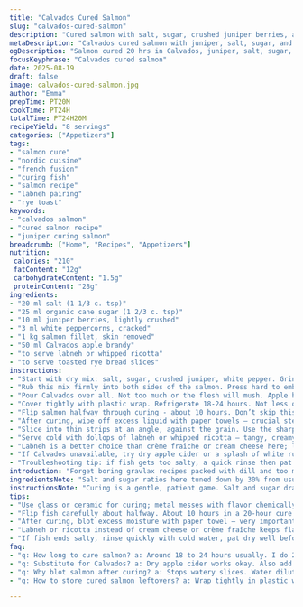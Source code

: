 ```yaml
---
title: "Calvados Cured Salmon"
slug: "calvados-cured-salmon"
description: "Cured salmon with salt, sugar, crushed juniper berries, and white pepper. Infused with Calvados apple brandy for a fruity twist. Cure times adjusted for firmer texture and deeper flavors. Sliced thin. Serve with tangy labneh or whipped ricotta, not the usual spreads, plus crunchy rye toasts. No skin, fresh fillet. Aroma of apple, earthiness from juniper. Texture slightly firmed, translucent pink flesh. Simple, no fuss. A rustic but refined take on Nordic gravlax, with a French apple orchard touch."
metaDescription: "Calvados cured salmon with juniper, salt, sugar, and white pepper. Chill 20 hrs. Slice thin, serve with labneh or ricotta, crunchy rye on side."
ogDescription: "Salmon cured 20 hrs in Calvados, juniper, salt, sugar, cracked white pepper. Slice thin. Serve chilled with tangy labneh & rye toasts. Rustic Nordic-French mix."
focusKeyphrase: "Calvados cured salmon"
date: 2025-08-19
draft: false
image: calvados-cured-salmon.jpg
author: "Emma"
prepTime: PT20M
cookTime: PT24H
totalTime: PT24H20M
recipeYield: "8 servings"
categories: ["Appetizers"]
tags:
- "salmon cure"
- "nordic cuisine"
- "french fusion"
- "curing fish"
- "salmon recipe"
- "labneh pairing"
- "rye toast"
keywords:
- "calvados salmon"
- "cured salmon recipe"
- "juniper curing salmon"
breadcrumb: ["Home", "Recipes", "Appetizers"]
nutrition: 
 calories: "210"
 fatContent: "12g"
 carbohydrateContent: "1.5g"
 proteinContent: "28g"
ingredients:
- "20 ml salt (1 1/3 c. tsp)"
- "25 ml organic cane sugar (1 2/3 c. tsp)"
- "10 ml juniper berries, lightly crushed"
- "3 ml white peppercorns, cracked"
- "1 kg salmon fillet, skin removed"
- "50 ml Calvados apple brandy"
- "to serve labneh or whipped ricotta"
- "to serve toasted rye bread slices"
instructions:
- "Start with dry mix: salt, sugar, crushed juniper, white pepper. Grind the berries just enough to release oils but keep texture; over-crushing turns bitter."
- "Rub this mix firmly into both sides of the salmon. Press hard to embed flavors. Looks wet with the sugar-salt sheen. Place fish in a glass dish, skin side down."
- "Pour Calvados over all. Not too much or the flesh will mush. Apple brandy adds subtle fruitiness without overpowering."
- "Cover tightly with plastic wrap. Refrigerate 18-24 hours. Not less or flesh won’t set; not more or it turns too dry. I found 20 hours hits balance: flesh firms, aroma brightens, not dry or too salty."
- "Flip salmon halfway through curing - about 10 hours. Don’t skip this. Keeps moisture running evenly, avoids uneven cure spots. Fish changes texture visibly; edges firmer, center translucent pink."
- "After curing, wipe off excess liquid with paper towels — crucial step to avoid watery slices. Dryness also helps to slice thinly without tearing."
- "Slice into thin strips at an angle, against the grain. Use the sharpest fish knife you have. Thin slices show the beautiful gradient color: pale pink edges, deeper flesh inside."
- "Serve cold with dollops of labneh or whipped ricotta — tangy, creamy contrasts the salt and brandy notes. Toasted rye rounds add crunch and earthy aroma."
- "Labneh is a better choice than crème fraîche or cream cheese here; less fat masks the Calvados’ fruit tones, which I discovered after multiple tastings."
- "If Calvados unavailable, try dry apple cider or a splash of white rum. Avoid over-sweet spirits; they mask the delicate curing flavors."
- "Troubleshooting tip: if fish gets too salty, a quick rinse then pat dry before slicing helps. But best to monitor curing time carefully."
introduction: "Forget boring gravlax recipes packed with dill and too much sugar. Grab salt, sugar, and swap out dill for crushed juniper berries — adds piney resin, subtle sharpness I adore. Calvados working in the background, aromatic apple brandy whispers hitting notes of orchard fruits and wood. This mix alone flips the salmon into something complex, earthy, fresh. The key? Time and touch. Over cure, rubbery; undercure, mushy slush. Salmon fillet tight in flavour. The aroma of juniper and Calvados celebration in the fridge. I use labneh, tangy and thick — balances salt and strong flavors. Rye toast crackling in mouth; brilliant. The texture’s firm but yielding, the cured flesh slightly translucent, almost jewel-like. I skip heavy creams or mayo. It’s about letting salmon sing with subtle supporting actors. If you’ve tried gravlax before and found it bland or cloying, give this a go. Simpler ingredients, nuanced results. A lesson in curing. The smell alone hooks me every time."
ingredientsNote: "Salt and sugar ratios here tuned down by 30% from usual gravlax to avoid overwhelming saltiness during longer cure. Juniper berries replace coriander seeds for that piney, mysterious note, shifting flavor profile dramatically—don’t skip crushing them lightly to unlock oils but avoid bitter powder. White peppercorns replace black for a cleaner, less pungent heat. Fresh salmon skin removed for ease—otherwise it traps moisture unevenly. Calvados isn’t optional; it’s the spirit that gives a subtle sweetness and fruity backbone; replace with quality apple cider vinegar combined with a dash of white rum if needed, though not quite the same hit. Every ingredient aims for balance, simplicity, layering of quirky but complementary notes rather than classic dill or mustard seeds. Labneh or whipped ricotta as serving ideas instead of crème fraîche or traditional cream cheese—lower fat dairy keeps the cured flavors sharp and bright. Rye bread toasted just enough to crackle but still tender inside pairs perfectly. These aren’t fancy, exotic ingredients but familiar twists that bring a new experience without complicating prep."
instructionsNote: "Curing is a gentle, patient game. Salt and sugar draw moisture, tighten flesh, and amplify flavor; it’s a chemical dance happening while fish rests quietly in the fridge. Start with dry mix evenly distributed; this avoids salty patchiness or spots that dry out too much. Pressing the mix firmly in ensures contact and flavor penetration. Don’t rush flipping the fish—about halfway through curing, flip carefully with gentle hands to keep pressure uniform and avoid distorting fillet. Watch the changing texture and sheen on salmon; it firming up and slightly translucent signals proper cure stage. After curing, drying the fish can’t be skipped, blot away surface liquid so slices don’t fall apart or become mushy. Slice with a sharp blade, slicing against the grain for tender bite. Why labneh or ricotta? Fat in processed cream cheese or crème fraîche dulls the bright notes of Calvados and juniper; fresher dairy keeps palate awake. Toast the rye just right: browned edges with soft center. If you lack Calvados, adjustments with cider vinegar and rum still work but beware overpowering the fish. This is a forgiving method but precise timing and tactile feedback make the difference. Most mistakes are fixing by adjusting cure time or drying more thoroughly."
tips:
- "Use glass or ceramic for curing; metal messes with flavor chemically. Crush juniper berries lightly so oils release but it’s not bitter powder. Mix salt and sugar dry first. Press firmly both sides of salmon, make sure it’s fully coated. Keep fish chilled constant under 4°C; don’t freeze before curing. Plastic wrap directly touches salmon flesh to avoid drying and oxidation."
- "Flip fish carefully about halfway. About 10 hours in a 20-hour cure. Do NOT skip flip or you get uneven curing. Watch visual cues: edges firm up, center translucent pink. Texture changes tell you when cure’s working—not just time. Too short, mushy; too long, rubbery. Balance is key—experience helps sense it quick."
- "After curing, blot excess moisture with paper towel — very important. Too wet slices tear, mush when cutting thin. Use sharpest knife possible, slice thin against grain angle. Keep fingers steady to avoid tearing. Thin slices reveal gradient of pale edges to deeper pink center; visual sign you got it right."
- "Labneh or ricotta instead of cream cheese or crème fraîche keeps flavors sharper. Fat in heavy creams dulls fruity apple notes in Calvados. Toast rye bread just until crackling but still tender inside. Cast iron pan toast adds aroma better than toaster. If no Calvados, try dry apple cider or white rum splash, but be cautious with strong spirits masking flavor."
- "If fish ends salty, rinse quickly with cold water, pat dry well before slicing. Longer curing needs trimming time or reduce salt sugar by about 30%. Keep knife sharp, salmon fresh smelling never fishy. Let cured fish rest room temp 15 mins after fridge before slicing; flavors open. Adjust time slightly by fillet thickness and freshness."
faq:
- "q: How long to cure salmon? a: Around 18 to 24 hours usually. I do 20. Flip halfway. Watch texture edges firm, center translucent. Not firm, extend time. Too dry, shorten cure. Thickness matters."
- "q: Substitute for Calvados? a: Dry apple cider works okay. Also add splash white rum for fruit note. Avoid sweet spirits like liqueurs. Vinegar mix can help but alters flavor profile. Keep balance tuned, don’t overpower fish."
- "q: Why blot salmon after curing? a: Stops watery slices. Water dilutes flavor and texture falls apart slicing thin. Paper towels, press gently. If too wet, tearing happens. Dry surface helps knife glide cleanly through flesh without mush."
- "q: How to store cured salmon leftovers? a: Wrap tightly in plastic wrap or airtight container. Keep fridge temp below 4°C, good up to 3 days. Freeze not recommended due to texture loss. Small batches better for freshness. Let rest room temp before serving after fridge."

---
```

